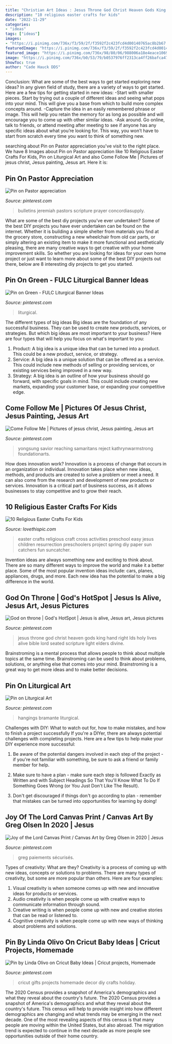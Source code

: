 ```yaml
---
title: "Christian Art Ideas : Jesus Throne God Christ Heaven Gods King Hand Right Lds Holy Lives Alive Bible Lord Seated Scripture Light Elders Divine"
description: "10 religious easter crafts for kids"
date: "2022-11-29"
categories:
- "ideas"
tags: ["ideas"]
images:
- "https://i.pinimg.com/736x/f3/59/2f/f3592f2c423fcd4d00140765ac8b2b67.jpg"
featuredImage: "https://i.pinimg.com/736x/f3/59/2f/f3592f2c423fcd4d00140765ac8b2b67.jpg"
featured_image: "https://i.pinimg.com/736x/98/80/06/988006a18e4eace1069f5bf60f82c78d.jpg"
image: "https://i.pinimg.com/736x/b0/53/79/b0537976ff2313ca4ff26bafca47c00d.jpg"
ShowToc: true
author: "Cade Hauck DDS"
---
```



Conclusion: What are some of the best ways to get started exploring new ideas?
In any given field of study, there are a variety of ways to get started. Here are a few tips for getting started in new ideas: 
-Start with smaller pieces. Start by trying out a couple of different ideas and seeing what pops into your mind. This will give you a base from which to build more complex concepts around. 
-Capture the idea in an easily remembered phrase or image. This will help you retain the memory for as long as possible and will encourage you to come up with other similar ideas. 
-Ask around. Go online, talk to friends, or attend meeting after meeting to see if anyone has any specific ideas about what you’re looking for. This way, you won’t have to start from scratch every time you want to think of something new.

	

		
searching about Pin on Pastor appreciation you've visit to the right place. We have 8 Images about Pin on Pastor appreciation like 10 Religious Easter Crafts For Kids, Pin on Liturgical Art and also Come Follow Me | Pictures of jesus christ, Jesus painting, Jesus art. Here it is:
		
    
## Pin On Pastor Appreciation

<img loading=lazy src="https://i.pinimg.com/736x/b0/53/79/b0537976ff2313ca4ff26bafca47c00d.jpg" onerror="this.onerror=null;this.src='https://tse4.mm.bing.net/th?id=OIP._OFEkzWDj2fm3QsNg7DOnwHaLc&amp;pid=15.1';" alt="Pin on Pastor appreciation">

_Source: pinterest.com_

>bulletins jeremiah pastors scripture prayer concordiasupply. 

	

What are some of the best diy projects you’ve ever undertaken?
Some of the best DIY projects you have ever undertaken can be found on the internet. Whether it is building a simple shelter from materials you find at the grocery store, constructing a new wheelchair from old car parts, or simply altering an existing item to make it more functional and aesthetically pleasing, there are many creative ways to get creative with your home improvement skills. So whether you are looking for ideas for your own home project or just want to learn more about some of the best DIY projects out there, below are 8 interesting diy projects to get you started.

    
## Pin On Green - FULC Liturgical Banner Ideas

<img loading=lazy src="https://i.pinimg.com/736x/fe/48/d2/fe48d2559d518f4f7b4a08c37d616dc4.jpg" onerror="this.onerror=null;this.src='https://tse2.mm.bing.net/th?id=OIP.Dye-SZPJEcFQdvR15B9ogwHaL5&amp;pid=15.1';" alt="Pin on Green - FULC Liturgical Banner Ideas">

_Source: pinterest.com_

>liturgical. 

	

The different types of big ideas
Big ideas are the foundation of any successful business. They can be used to create new products, services, or strategies. But which big ideas are most important to your business? Here are four types that will help you focus on what's important to you: 
1. Product: A big idea is a unique idea that can be turned into a product. This could be a new product, service, or strategy. 
2. Service: A big idea is a unique solution that can be offered as a service. This could include new methods of selling or providing services, or existing services being improved in a new way. 
3. Strategy: A big idea is an outline of how your business should go forward, with specific goals in mind. This could include creating new markets, expanding your customer base, or expanding your competitive edge.

    
## Come Follow Me | Pictures Of Jesus Christ, Jesus Painting, Jesus Art

<img loading=lazy src="https://i.pinimg.com/736x/f3/59/2f/f3592f2c423fcd4d00140765ac8b2b67.jpg" onerror="this.onerror=null;this.src='https://tse1.mm.bing.net/th?id=OIP.q_hxpf31F4oilLVAHs4zbwHaE8&amp;pid=15.1';" alt="Come Follow Me | Pictures of jesus christ, Jesus painting, Jesus art">

_Source: pinterest.com_

>yongsung savior reaching samaritans reject kathrynwarmstrong foundationarts. 

	

How does innovation work?
Innovation is a process of change that occurs in an organization or individual. Innovation takes place when new ideas, methods, and products are created to solve a problem or meet a need. It can also come from the research and development of new products or services. Innovation is a critical part of business success, as it allows businesses to stay competitive and to grow their reach.

    
## 10 Religious Easter Crafts For Kids

<img loading=lazy src="http://www.lovethispic.com/uploaded_images/blogs/36-1428139992-3-1.jpg" onerror="this.onerror=null;this.src='https://tse4.mm.bing.net/th?id=OIP.wv938QeNQUHcLRWgCinskwHaKw&amp;pid=15.1';" alt="10 Religious Easter Crafts For Kids">

_Source: lovethispic.com_

>easter crafts religious craft cross activities preschool easy jesus children resurrection preschoolers project spring diy paper sun catchers fun suncatcher. 

	

Invention ideas are always something new and exciting to think about. There are so many different ways to improve the world and make it a better place. Some of the most popular invention ideas include: cars, planes, appliances, drugs, and more. Each new idea has the potential to make a big difference in the world.

    
## God On Throne | God&#039;s HotSpot | Jesus Is Alive, Jesus Art, Jesus Pictures

<img loading=lazy src="https://i.pinimg.com/736x/43/8a/e5/438ae547cd8d00796db7d8c288ec7b1c--jesus-christ-sits.jpg" onerror="this.onerror=null;this.src='https://tse1.mm.bing.net/th?id=OIP.SSoQIv-acXsHEs943jvIowEsCi&amp;pid=15.1';" alt="God on throne | God&#039;s HotSpot | Jesus is alive, Jesus art, Jesus pictures">

_Source: pinterest.com_

>jesus throne god christ heaven gods king hand right lds holy lives alive bible lord seated scripture light elders divine. 

	

Brainstroming is a mental process that allows people to think about multiple topics at the same time. Brainstroming can be used to think about problems, solutions, or anything else that comes into your mind. Brainstroming is a great way to get more ideas and to make better decisions.

    
## Pin On Liturgical Art

<img loading=lazy src="https://i.pinimg.com/736x/4b/c1/a6/4bc1a6ec4ba271ffdc4b1a16545d4b04.jpg" onerror="this.onerror=null;this.src='https://tse1.mm.bing.net/th?id=OIP.UVsCRv4pctZUe8FBZITEUAHaJ3&amp;pid=15.1';" alt="Pin on Liturgical Art">

_Source: pinterest.com_

>hangings bramante liturgical. 

	

Challenges with DIY: What to watch out for, how to make mistakes, and how to finish a project successfully
If you're a DIYer, there are always potential challenges with completing projects. Here are a few tips to help make your DIY experience more successful: 
1. Be aware of the potential dangers involved in each step of the project - if you're not familiar with something, be sure to ask a friend or family member for help.

2. Make sure to have a plan - make sure each step is followed Exactly as Written and with Subject Headings So That You'll Know What To Do If Something Goes Wrong (or You Just Don't Like The Result).

3. Don't get discouraged if things don't go according to plan - remember that mistakes can be turned into opportunities for learning by doing!

    
## Joy Of The Lord Canvas Print / Canvas Art By Greg Olsen In 2020 | Jesus

<img loading=lazy src="https://i.pinimg.com/736x/98/80/06/988006a18e4eace1069f5bf60f82c78d.jpg" onerror="this.onerror=null;this.src='https://tse3.mm.bing.net/th?id=OIP.tJS6NWjUnXHSgyW6bwmlfQHaKg&amp;pid=15.1';" alt="Joy of the Lord Canvas Print / Canvas Art by Greg Olsen in 2020 | Jesus">

_Source: pinterest.com_

>greg paiements sécurisés. 

	

Types of creativity: What are they?
Creativity is a process of coming up with new ideas, concepts or solutions to problems. There are many types of creativity, but some are more popular than others. Here are four examples: 
1. Visual creativity is when someone comes up with new and innovative ideas for products or services.
2. Audio creativity is when people come up with creative ways to communicate information through sound.
3. Creative writing is when people come up with new and creative stories that can be read or listened to.
4. Cognitive creativity is when people come up with new ways of thinking about problems and solutions.

    
## Pin By Linda Olivo On Cricut Baby Ideas | Cricut Projects, Homemade

<img loading=lazy src="https://i.pinimg.com/736x/1f/43/19/1f431997f3fe5f5896f570222666e360--tile-crafts-baby-ideas.jpg" onerror="this.onerror=null;this.src='https://tse2.mm.bing.net/th?id=OIP.7cgDu4iA9GS3lmrLN3SCzgHaJ4&amp;pid=15.1';" alt="Pin by Linda Olivo on Cricut Baby Ideas | Cricut projects, Homemade">

_Source: pinterest.com_

>cricut gifts projects homemade decor diy crafts holiday. 

	

The 2020 Census provides a snapshot of America's demographics and what they reveal about the country's future.
The 2020 Census provides a snapshot of America's demographics and what they reveal about the country's future. This census will help to provide insight into how different demographics are changing and what trends may be emerging in the next decade. One of the most revealing aspects of this census is that many people are moving within the United States, but also abroad. The migration trend is expected to continue in the next decade as more people see opportunities outside of their home country.

